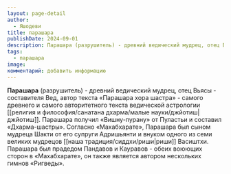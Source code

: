 ```yaml
---
layout: page-detail
author:
  - Яшодеви
title: парашара
publishDate: 2024-09-01
description: Парашара (разрушитель) - древний ведический мудрец, отец Вьясы - составителя Вед, автор текста «Парашара хора шастра» - самого древнего и самого авторитетного текста ведической астрологии джйотиш
tags:
  - парашара
image: 
комментарий: добавить информацию
---
```

**Парашара** (разрушитель) - древний ведический мудрец, отец Вьясы - составителя Вед, автор текста «Парашара хора шастра» - самого древнего и самого авторитетного текста ведической астрологии [[религия и философия/санатана дхарма/малые науки/джйотиш|джйотиш]]. Парашара получил «Вишну-пурану» от Пуластьи и составил «Дхарма-шастры». Согласно «Махабхарате», Парашара был сыном мудреца Шакти от его супруги Адришьянти и внуком одного из семи великих мудрецов [[наша традиция/сиддхи/риши|риши]] Васиштхи. Парашара был прадедом Пандавов и Кауравов - обеих воюющих сторон в «Махабхарате», он также является автором нескольких гимнов «Ригведы».

